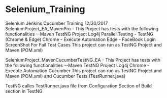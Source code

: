 # Selenium_Training
Selenium Jenkins Cucumber Training
12/30/2017 
SeleniumProject_EA_MavenPro - This Project has tests with the following functionalities
--Maven TestNG Project
Log4j
Parallel Testing - TestNG (Chrome & Edge)
Chrome - Execute Automation
Edge - FaceBook Login
ScreenShot For Fail Test Cases
This project can run as TestNG Project and Maven (POM.xml)

SeleniumProject_MavenCucumberTestNG_EA - This Project has tests with the following functionalities
--Maven TestNG Project
Log4j
Chrome - Execute Automation
Cucumber
This project can run as TestNG Project and Maven (POM.xml) and Cucumber Tests (TestRunner.java)

TestNG calles TestRunner.java file from Configuration Section of Build section in TestNG



